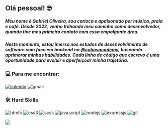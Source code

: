 ## Olá pessoal! :nerd_face:

##### Meu nome é Gabriel Oliveira, sou carioca e apaixonado por música, praia e café. Desde 2022, venho trilhando meu caminho como desenvolvedor, quando tive meu primeiro contato com essa empolgante área.

##### Neste momento, estou imerso nos estudos de desenvolvimento de software com foco em backend na [@cubosacademy](https://cubos.academy/), buscando aprimorar minhas habilidades. Cada linha de código que escrevo é uma oportunidade para evoluir e aperfeiçoar minha trajetória.


### 💻 Para me encontrar:
[![linkedin](https://img.shields.io/badge/LinkedIn-0077B5?style=for-the-badge&logo=linkedin&logoColor=white)](https://www.linkedin.com/in/gabolguima/) ![gmail](https://img.shields.io/badge/Gmail-D14836?style=for-the-badge&logo=gmail&logoColor=white)


### :hammer_and_wrench: Hard Skills
![html5](https://img.shields.io/badge/HTML5-E34F26?style=for-the-badge&logo=html5&logoColor=white) ![css3](https://img.shields.io/badge/CSS3-1572B6?style=for-the-badge&logo=css3&logoColor=white) ![scss](https://img.shields.io/badge/Sass-CC6699?style=for-the-badge&logo=sass&logoColor=white) ![javascript](https://img.shields.io/badge/JavaScript-323330?style=for-the-badge&logo=javascript&logoColor=F7DF1E) ![nodejs](https://img.shields.io/badge/Node%20js-339933?style=for-the-badge&logo=nodedotjs&logoColor=white) ![expressjs](https://img.shields.io/badge/Express%20js-000000?style=for-the-badge&logo=express&logoColor=white) ![git](https://img.shields.io/badge/GIT-E44C30?style=for-the-badge&logo=git&logoColor=white)

<a  href="https://github.com/anuraghazra/github-readme-stats">
  <img  src="https://github-readme-stats.vercel.app/api/top-langs/?username=gabolguima&layout=donut&theme=tokyonight"/>
</a>
